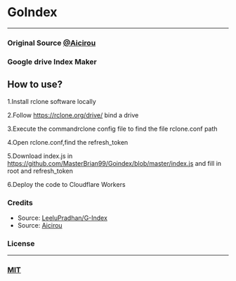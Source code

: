 # GoIndex
---
### Original Source [@Aicirou](https://github.com/Aicirou/goindex-theme-acrou)
### Google drive Index Maker

## How to use?
1.Install rclone software locally

2.Follow https://rclone.org/drive/ bind a drive

3.Execute the commandrclone config file to find the file rclone.conf path

4.Open rclone.conf,find the refresh_token

5.Download index.js in https://github.com/MasterBrian99/Goindex/blob/master/index.js and fill in root and refresh_token

6.Deploy the code to Cloudflare Workers

### Credits
* Source: [LeeluPradhan/G-Index](https://github.com/LeeluPradhan/G-Index)
* Source: [Aicirou](https://github.com/Aicirou/goindex-theme-acrou)

### License
---
### [MIT](https://github.com/Aicirou/goindex-theme-acrou/blob/master/LICENSE)

